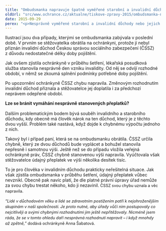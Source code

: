 ```yaml
---
title: "Ombudsmanka napravuje špatně vyměřené starobní a invalidní důchody"
oldUrl: "src/www.ochrance.cz/aktualne/tiskove-zpravy-2015/ombudsmanka-napravuje-spatne-vymerene-starobni-a-invalidni-duchody"
date: 2015-09-29
perex: "<p>Nesprávně vyměřené starobní a invalidní důchody nebo jejich nepřiznání ze strany úřadů. To jsou jedny z nejčastějších problémů, se kterými lidem pomáhá veřejná ochránkyně práv Anna Šabatová. Ze strany úřadů se přitom nejedná o úmysl, ale často o chyby pramenící z nedostatku času, který mohou věnovat jednotlivým případům.</p>"
---
```


<!-- imported from the old website -->

<p>Ilustrací jsou dva případy, kterými se ombudsmanka zabývala v poslední době. V prvním se stěžovatelka obrátila na ochránkyni, protože jí nebyl přiznán invalidní důchod Českou správou sociálního zabezpečení (ČSSZ) z důvodu nedostatečné délky doby pojištění.</p> <p>Jak ovšem zjistila ochránkyně v průběhu šetření, lékařská posudková služba stanovila nesprávně den vzniku invalidity. Od něj se odvíjí rozhodné období, v němž se zkoumá splnění podmínky potřebné doby pojištění.</p> <p>Po upozornění ochránkyně ČSSZ chybu napravila. Změnovým rozhodnutím invalidní důchod přiznala a stěžovatelce jej doplatila i za předchozí neprávem odepřené období.</p> <p><b>Lze se bránit vymáhání nesprávně stanovených přeplatků?  <span style="line-height: 17.92px; font-size: 12.8px;"> </span></b></p> <p>Dalším problematickým bodem bývá souběh invalidního a starobního důchodu, kdy obecně má člověk nárok na ten důchod, který je z těchto dvou vyšší. Problém také nastává, když dojde k chybnému výpočtu jednoho z nich. </p> <p>Takový byl i případ paní, která se na ombudsmanku obrátila. ČSSZ určila chybně, který ze dvou důchodů bude vyplácet a bohužel stanovila nepřesně i samotnou výši. Ještě než se do případu vložila veřejná ochránkyně práv, ČSSZ chybně stanovenou výši napravila. Vyúčtovala však stěžovatelce údajný přeplatek ve výši několika desítek tisíc.</p><p></p> <p></p> <p>To je pro člověka v invalidním důchodu prakticky neřešitelná situace. Jak však zjistila ombudsmanka v průběhu šetření, údajný přeplatek vůbec nevznikl. Obecně pak navíc platí, že dle platné právní úpravy úřad nemůže za svou chybu trestat někoho, kdo ji nezavinil. <span style="line-height: 17.92px; font-size: 12.8px;">ČSSZ svou chybu uznala a věc napravila. </span></p> <p><i style="line-height: 17.92px; font-size: 12.8px;">“Lidé v důchodovém věku a lidé se zdravotním postižením patří k nejohroženějším skupinám v naší společnosti. Je proto nutné, aby úřady vůči nim postupovaly co nejcitlivěji a svými chybnými rozhodnutími jim ještě nepřitěžovaly. Nicméně jsem ráda, že se v tomto ohledu daří nesprávná rozhodnutí napravit &ndash; i když mnohdy až zpětně,”</i><span style="line-height: 17.92px; font-size: 12.8px;"> dodává ochránkyně Anna Šabatová. </span></p>
